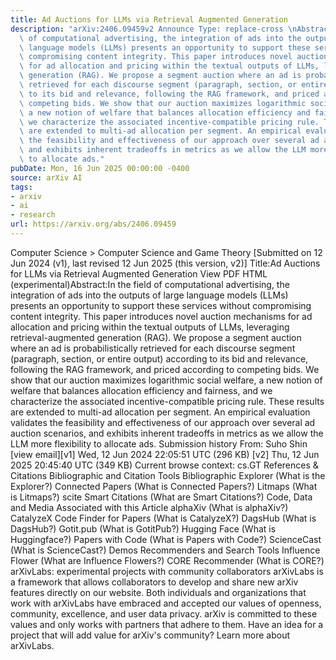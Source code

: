 ```yaml
---
title: Ad Auctions for LLMs via Retrieval Augmented Generation
description: "arXiv:2406.09459v2 Announce Type: replace-cross \nAbstract: In the field\
  \ of computational advertising, the integration of ads into the outputs of large\
  \ language models (LLMs) presents an opportunity to support these services without\
  \ compromising content integrity. This paper introduces novel auction mechanisms\
  \ for ad allocation and pricing within the textual outputs of LLMs, leveraging retrieval-augmented\
  \ generation (RAG). We propose a segment auction where an ad is probabilistically\
  \ retrieved for each discourse segment (paragraph, section, or entire output) according\
  \ to its bid and relevance, following the RAG framework, and priced according to\
  \ competing bids. We show that our auction maximizes logarithmic social welfare,\
  \ a new notion of welfare that balances allocation efficiency and fairness, and\
  \ we characterize the associated incentive-compatible pricing rule. These results\
  \ are extended to multi-ad allocation per segment. An empirical evaluation validates\
  \ the feasibility and effectiveness of our approach over several ad auction scenarios,\
  \ and exhibits inherent tradeoffs in metrics as we allow the LLM more flexibility\
  \ to allocate ads."
pubDate: Mon, 16 Jun 2025 00:00:00 -0400
source: arXiv AI
tags:
- arxiv
- ai
- research
url: https://arxiv.org/abs/2406.09459
---
```


Computer Science > Computer Science and Game Theory
[Submitted on 12 Jun 2024 (v1), last revised 12 Jun 2025 (this version, v2)]
Title:Ad Auctions for LLMs via Retrieval Augmented Generation
View PDF HTML (experimental)Abstract:In the field of computational advertising, the integration of ads into the outputs of large language models (LLMs) presents an opportunity to support these services without compromising content integrity. This paper introduces novel auction mechanisms for ad allocation and pricing within the textual outputs of LLMs, leveraging retrieval-augmented generation (RAG). We propose a segment auction where an ad is probabilistically retrieved for each discourse segment (paragraph, section, or entire output) according to its bid and relevance, following the RAG framework, and priced according to competing bids. We show that our auction maximizes logarithmic social welfare, a new notion of welfare that balances allocation efficiency and fairness, and we characterize the associated incentive-compatible pricing rule. These results are extended to multi-ad allocation per segment. An empirical evaluation validates the feasibility and effectiveness of our approach over several ad auction scenarios, and exhibits inherent tradeoffs in metrics as we allow the LLM more flexibility to allocate ads.
Submission history
From: Suho Shin [view email][v1] Wed, 12 Jun 2024 22:05:51 UTC (296 KB)
[v2] Thu, 12 Jun 2025 20:45:40 UTC (349 KB)
Current browse context:
cs.GT
References & Citations
Bibliographic and Citation Tools
Bibliographic Explorer (What is the Explorer?)
Connected Papers (What is Connected Papers?)
Litmaps (What is Litmaps?)
scite Smart Citations (What are Smart Citations?)
Code, Data and Media Associated with this Article
alphaXiv (What is alphaXiv?)
CatalyzeX Code Finder for Papers (What is CatalyzeX?)
DagsHub (What is DagsHub?)
Gotit.pub (What is GotitPub?)
Hugging Face (What is Huggingface?)
Papers with Code (What is Papers with Code?)
ScienceCast (What is ScienceCast?)
Demos
Recommenders and Search Tools
Influence Flower (What are Influence Flowers?)
CORE Recommender (What is CORE?)
arXivLabs: experimental projects with community collaborators
arXivLabs is a framework that allows collaborators to develop and share new arXiv features directly on our website.
Both individuals and organizations that work with arXivLabs have embraced and accepted our values of openness, community, excellence, and user data privacy. arXiv is committed to these values and only works with partners that adhere to them.
Have an idea for a project that will add value for arXiv's community? Learn more about arXivLabs.